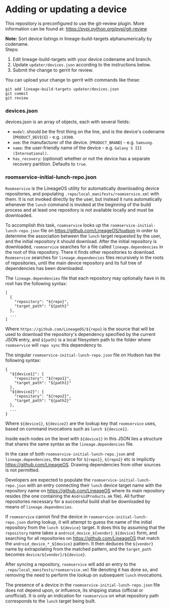 # Adding or updating a device

This repository is preconfigured to use the git-review plugin. More information can be found at:
https://pypi.python.org/pypi/git-review

**Note:** Sort device listings in lineage-build-targets alphanumerically by codename.  
Steps:  
1. Edit lineage-build-targets with your device codename and branch.  
2. Update `updater/devices.json` according to the instructions below.  
3. Submit the change to gerrit for review.  

You can upload your change to gerrit with commands like these:

    git add lineage-build-targets updater/devices.json
    git commit
    git review

### devices.json
devices.json is an array of objects, each with several fields:

* `model`: should be the first thing on the line, and is the device's codename (`PRODUCT_DEVICE`) - e.g. `i9300`.
* `oem`: the manufacturer of the device. (`PRODUCT_BRAND`) - e.g. `Samsung`.
* `name`: the user-friendly name of the device - e.g. `Galaxy S III (International)`.
* `has_recovery`: (*optional*) whether or not the device has a separate recovery partition. Defaults to `true`.

### roomservice-initial-lunch-repo.json
`Roomservice` is the LineageOS utility for automatically downloading
device repositories, and populating
`.repo/local_manifests/roomservice.xml` with them. It is not invoked
directly by the user, but instead it runs automatically whenever the
`lunch` command is invoked at the beginning of the build process and at
least one repository is not available locally and must be downloaded.

To accomplish this task, `roomservice` looks up the
`roomservice-initial-lunch-repo.json` file on
https://github.com/LineageOS/hudson in order to determine the
association between the `lunch` target requested by the user, and the
initial repository it should download. After the initial repository is
downloaded, `roomservice` searches for a file called
`lineage.dependencies` in the root of this repository. There it finds
other repositories to download. `Roomservice` searches for
`lineage.dependencies` files recursively in the roots of repositories,
until the main device repository and its full tree of dependencies has
been downloaded.

The `lineage.dependencies` file that each repository may optionally have
in its root has the following syntax:

```
[
  {
    "repository": "${repo}",
    "target_path": "${path}"
  },
  ...
]
```

Where `https://github.com/LineageOS/${repo}` is the source that will be
used to download the repository's dependency specified by the current
JSON entry, and `${path}` is a local filesystem path to the folder where
`roomservice` will `repo sync` this dependency to.

The singular `roomservice-initial-lunch-repo.json` file on Hudson has the
following syntax:

```
{
  "${device1}": {
    "repository": "${repo1}",
    "target_path": "${path1}"
  },
  "${device2}": {
    "repository": "${repo2}",
    "target_path": "${path2}"
  },
  ...
}
```

Where `${device1}`, `${device2}` are the lookup key that `roomservice`
uses, based on command invocations such as `lunch ${device1}`.

Inside each nodes on the level with `${device1}` in this JSON lies a
structure that shares the same syntax as the `lineage.dependencies`
file.

In the case of both `roomservice-initial-lunch-repo.json` and
`lineage.dependencies`, the source for `${repo1}`, `${repo2}` etc is
implicitly https://github.com/LineageOS. Drawing dependencies from other
sources is not permitted.

Developers are expected to populate the
`roomservice-initial-lunch-repo.json` with an entry connecting their
`lunch` device target name with the repository name on
https://github.com/LineageOS where its main repository resides (the one
containing the `AndroidProducts.mk` file). All further repositories
necessary for a successful build shall be downloaded by means of
`lineage.dependencies`.

If `roomservice` cannot find the device in
`roomservice-initial-lunch-repo.json` during lookup, it will attempt to
guess the name of the initial repository from the `lunch ${device}`
target. It does this by assuming that the `repository` name takes a
`android_device_${vendor}_${device}` form, and searching for all
repositories on https://github.com/LineageOS that match the
`android_device_*_${device}` pattern. It then deduces the `${vendor}`
name by extrapolating from the matched pattern, and the `target_path`
becomes `device/${vendor}/${device}`.

After syncing a repository, `roomservice` will add an entry to the
`.repo/local_manifests/roomservice.xml` file denoting it has done so,
and removing the need to perform the lookup on subsequent `lunch`
invocations.

The presence of a device in the `roomservice-initial-lunch-repo.json`
file does not depend upon, or influence, its shipping status (official
or unofficial). It is only an indication for `roomservice` on what
repository path corresponds to the `lunch` target being built.

